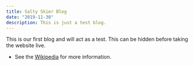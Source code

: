 ```yaml
---
title: Salty Skier Blog
date: "2019-11-30"
description: This is just a test blog.
---
```


This is our first blog and will act as a test. This can be hidden before taking the website live. 

* See the [Wikipedia](https://en.wikipedia.org/wiki/Vaporwave) for more information.